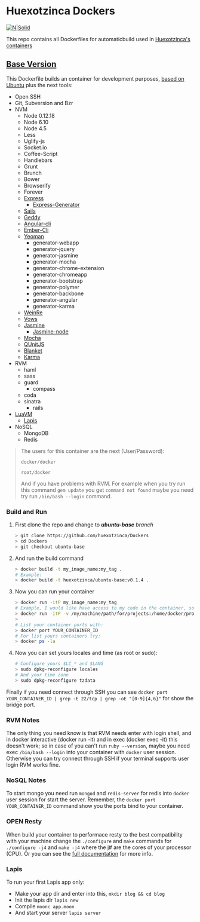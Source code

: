 # Huexotzinca Dockers

[![N|Solid](https://www.docker.com/sites/default/files/legal/small_h.png)](https://www.docker.com/)

This repo contains all Dockerfiles for automaticbuild used in [Huexotzinca's containers](https://hub.docker.com/u/huexotzinca/)



## [Base Version](https://hub.docker.com/r/huexotzinca/base/)

This Dockerfile builds an container for development purposes, [based on Ubuntu](https://hub.docker.com/_/ubuntu/) plus the next tools:

- Open SSH
- Git, Subversion and Bzr
- NVM
	- Node 0.12.18
	- Node 6.10
	- Node 4.5
	- Less
	- Uglify-js
	- Socket.io
	- Coffee-Script
	- Handlebars
	- Grunt
	- Brunch
	- Bower
	- Browserify 
	- Forever
	- [Express](http://expressjs.com/)
		- [Express-Generator](http://expressjs.com/es/starter/generator.html)
	- [Sails](http://sailsjs.com/)
	- [Geddy](http://geddyjs.org/)
	- [Angular-cli](https://github.com/angular/angular-cli)
	- [Ember-Cli](https://ember-cli.com/)
	- [Yeoman](http://yeoman.io/)
		- generator-webapp
		- generator-jquery
		- generator-jasmine
		- generator-mocha
		- generator-chrome-extension
		- generator-chromeapp
		- generator-bootstrap
		- generator-polymer
		- generator-backbone
		- generator-angular
		- generator-karma
	- [WeinRe](http://people.apache.org/~pmuellr/weinre/)
	- [Vows](http://vowsjs.org/)
	- [Jasmine](https://jasmine.github.io/)
		- [Jasmine-node](https://github.com/mhevery/jasmine-node)
	- [Mocha](https://mochajs.org/)
	- [QUnitJS](https://qunitjs.com/)
	- [Blanket](http://blanketjs.org/)
	- [Karma](http://karma-runner.github.io/)
- RVM
	- haml
	- sass
  - guard
	- compass
  - coda
  - sinatra
	- rails
- [LuaVM](https://github.com/DhavalKa)
  - [Lapis](http://leafo.net/lapis/)
- NoSQL
	- MongoDB
	- Redis

> The users for this container are the next (User/Password):
> 
>	`docker/docker`
>
>	`root/docker`
>
> And if you have problems with RVM. For example when you try run this command 
> ``` gem update ``` you get ``` command not found ``` maybe you need try run 
> ``` /bin/bash --login ``` command.

### Build and Run

1. First clone the repo and change to ***ubuntu-base*** *branch*
	```bash
	> git clone https://github.com/huexotzinca/Dockers
	> cd Dockers
	> git checkout ubuntu-base
	```

2. And run the build command
	```bash
	> docker build -t my_image_name:my_tag .
	# Example:
	> docker build -t huexotzinca/ubuntu-base:v0.1.4 .
	```

3. Now you can run your container
	```bash
	> docker run -itP my_image_name:my_tag
	# Example, I would like have access to my code in the container, so you need -v (volume parameter):
	> docker run -itP -v /my/machine/path/for/projects:/home/docker/projects huexotzinca/ubuntu-base:v0.1.4
	> 
	# List your container ports with:
	> docker port YOUR_CONTAINER_ID
	# For list yours containers try:
	> docker ps -la
	```

4. Now you can set yours locales and time (as root or sudo):
	```bash
	# Configure yours $LC_* and $LANG
	> sudo dpkg-reconfigure locales
	# And your time zone
	> sudo dpkg-reconfigure tzdata
	```

Finally if you need connect through SSH you can see ```docker port YOUR_CONTAINER_ID | grep -E 22/tcp | grep -oE "[0-9]{4,6}"``` for show the bridge port.


### RVM Notes

The only thing you need know is that RVM needs enter with login shell, and in docker interactive (docker run -it) and in exec (docker exec -it) this doesn't work; so in case of you can't run ```ruby --version```, maybe you need exec ``` /bin/bash --login ``` into your container with `docker` user session. Otherwise you can try connect through SSH if your terminal supports user login RVM works fine.


### NoSQL Notes

To start mongo you need run ```mongod```  and ```redis-server``` for redis into `docker` user session for start the server. Remember, the ```docker port YOUR_CONTAINER_ID``` command show you the ports bind to your container.


### OPEN Resty

When build your container to performace resty to the best compatibility with your machine change the ```./configure``` and ```make``` commands for ```./configure -j4``` and ```make -j4``` where the j# are the cores of your processor (CPU). Or you can see the [full documentation](https://openresty.org/cn/installation.html) for more info.


### Lapis

To run your first Lapis app only:
  - Make your app dir and enter into this, ```mkdir blog && cd blog```
  - Init the lapis dir ```lapis new```
  - Compile ```moonc app.moon```
  - And start your server ```lapis server```
